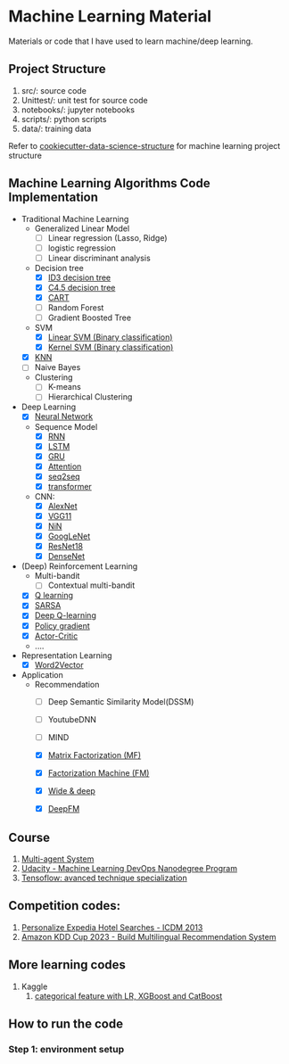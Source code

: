 # Machine Learning Material
Materials or code that I have used to learn machine/deep learning.

## Project Structure
1. src/: source code
2. Unittest/: unit test for source code
4. notebooks/: jupyter notebooks
5. scripts/: python scripts 
3. data/: training data

Refer to [cookiecutter-data-science-structure](https://drivendata.github.io/cookiecutter-data-science/#example) for machine learning project structure


## Machine Learning Algorithms Code Implementation

- Traditional Machine Learning
    - Generalized Linear Model
        - [ ] Linear regression (Lasso, Ridge)
        - [ ] logistic regression
        - [ ] Linear discriminant analysis
    - Decision tree
        - [x] [ID3 decision tree](src/Model/DecisionTree/ID3DecisionTree.py)
        - [x] [C4.5 decision tree](src/Model/DecisionTree/C45DecisionTree.py)
        - [x] [CART](src/Model/DecisionTree/CART.py)
        - [ ] Random Forest
        - [ ] Gradient Boosted Tree 
    - SVM
        - [x] [Linear SVM (Binary classification)](src/Model/SVM/LinearSVM.py)
        - [x] [Kernel SVM (Binary classification)](src/Model/SVM/KernelSVM.py)
    - [x] [KNN](src/Model/KNN.py)
    - [ ] Naive Bayes
    - Clustering
        - [ ] K-means
        - [ ] Hierarchical Clustering
- Deep Learning 
    - [x] [Neural Network](src/Model/NN/NNModel.py)
    - Sequence Model
        - [x] [RNN](src/Model/SequenceModel/RNN.py)
        - [x] [LSTM](src/Model/SequenceModel/LSTM.py)
        - [x] [GRU](src/Model/SequenceModel/GRU.py)
        - [x] [Attention](src/Model/SequenceModel/Attention.py)
        - [x] [seq2seq](src/Model/SequenceModel/Seq2Seq.py)
        - [x] [transformer](src/Model/SequenceModel/Transformer.py)
    - CNN: 
        - [x] [AlexNet](src/Model/CNN/AlexNet.py)
        - [x] [VGG11](src/Model/CNN/VGG11.py)
        - [x] [NiN](src/Model/CNN/NiN.py)
        - [x] [GoogLeNet](src/Model/CNN/GoogLeNet.py)
        - [x] [ResNet18](src/Model/CNN/ResNet18.py)
        - [x] [DenseNet](src/Model/CNN/DenseNet.py)
- (Deep) Reinforcement Learning
    - Multi-bandit
        - [ ] Contextual multi-bandit
    - [x] [Q learning](src/ReinforcementLearning/Q_learning_Sarsa/run_q_learing.py)
    - [x] [SARSA](src/ReinforcementLearning/Q_learning_Sarsa/run_Sarsa.py)
    - [x] [Deep Q-learning](src/ReinforcementLearning/Deep_Q_Learning)
    - [x] [Policy gradient](src/ReinforcementLearning/policy_gradient)
    - [x] [Actor-Critic](src/ReinforcementLearning/Actor_Critic)
    - ....
-  Representation Learning
    - [x] [Word2Vector](summary/word2vector.md)
- Application 
    - Recommendation
        - [ ] Deep Semantic Similarity Model(DSSM)
        - [ ] YoutubeDNN
        - [ ] MIND
        - [x] [Matrix Factorization (MF)](src/Model/Recommender/MF.py)
        - [x] [Factorization Machine (FM)](src/Model/Recommender/FM.py)
        - [x] [Wide & deep](src/Model/Recommender/WideDeep.py)
        - [x] [DeepFM](src/Model/Recommender/DeepFM.py)



## Course 

1. [Multi-agent System](https://github.com/xiaoye-hua/Multi_Agent_System)
2. [Udacity - Machine Learning DevOps Nanodegree Program](report/Udaciy_ML_DevOps_nanodegree.md)
3. [Tensoflow: avanced technique specialization](course/tensorflow_advanced_technique_specialization)

## Competition codes:

1. [Personalize Expedia Hotel Searches - ICDM 2013](https://github.com/xiaoye-hua/expedia_hotel_recommendation)
2. [Amazon KDD Cup 2023 - Build Multilingual Recommendation System](https://github.com/xiaoye-hua/Amazon_KDD_Cup_2023)


## More learning codes


1. Kaggle 
    1. [categorical feature with LR, XGBoost and CatBoost](https://www.kaggle.com/code/huaguo/categorical-feature-with-lr-xgboost-and-catboost)
 
## How to run the code

### Step 1: environment setup
```shell script

```
